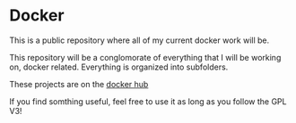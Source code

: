 Docker
======

This is a public repository where all of my current docker work will be.

This repository will be a conglomorate of everything that I will be working on, docker related. Everything is organized into subfolders. 

These projects are on the [docker hub](https://hub.docker.com/u/jgkamat/)

If you find somthing useful, feel free to use it as long as you follow the GPL V3!
